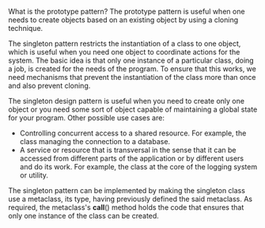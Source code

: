 What is the prototype pattern? The prototype pattern is useful when one needs to create
objects based on an existing object by using a cloning technique.


The singleton pattern restricts the instantiation of a class to one object, which is useful when
you need one object to coordinate actions for the system.
The basic idea is that only one instance of a particular class, doing a job, is created for the
needs of the program. To ensure that this works, we need mechanisms that prevent the
instantiation of the class more than once and also prevent cloning.


The singleton design pattern is useful when you need to create only one object or you need
some sort of object capable of maintaining a global state for your program.
Other possible use cases are:
- Controlling concurrent access to a shared resource. For example, the class
managing the connection to a database.
- A service or resource that is transversal in the sense that it can be accessed from
different parts of the application or by different users and do its work. For
example, the class at the core of the logging system or utility.





The singleton pattern can be implemented by making the singleton class use a metaclass,
its type, having previously defined the said metaclass. As required, the
metaclass's __call__() method holds the code that ensures that only one instance of the
class can be created.